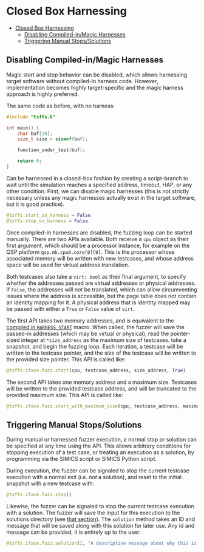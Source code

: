 # Closed Box Harnessing

- [Closed Box Harnessing](#closed-box-harnessing)
  - [Disabling Compiled-in/Magic Harnesses](#disabling-compiled-inmagic-harnesses)
  - [Triggering Manual Stops/Solutions](#triggering-manual-stopssolutions)

## Disabling Compiled-in/Magic Harnesses

Magic start and stop behavior can be disabled, which allows harnessing target software
without compiled-in harness code. However, implementation becomes highly target-specific
and the magic harness approach is highly preferred.

The same code as before, with no harness:


```c
#include "tsffs.h"

int main() {
    char buf[20];
    size_t size = sizeof(buf);

    function_under_test(buf);

    return 0;
}
```

Can be harnessed in a closed-box fashion by creating a script-branch to wait until the
simulation reaches a specified address, timeout, HAP, or any other condition. First, we
can disable magic harnesses (this is not strictly necessary unless any magic harnesses
actually exist in the target software, but it is good practice).

```python
@tsffs.start_on_harness = False
@tsffs.stop_on_harness = False
```

Once compiled-in harnesses are disabled, the fuzzing loop can be started manually. There
are two APIs available. Both receive a `cpu` object as their first argument, which
should be a processor instance, for example on the QSP platform
`qsp.mb.cpu0.core[0][0]`. This is the processor whose associated memory will be written
with new testcases, and whose address space will be used for virtual address
translation.

Both testcases also take a `virt: bool` as their final argument, to specify whether the
addresses passed are virtual addresses or physical addresses. If `False`, the addresses
will *not* be translated, which can allow circumventing issues where the address is
accessible, but the page table does not contain an identity mapping for it. A physical
address that is identity mapped may be passed with either a `True` or `False` value of
`virt`.

The first API takes two memory addresses, and is equivalent to the [compiled in
`HARNESS_START`](compiled-in.md#using-provided-headers) macro. When called, the fuzzer
will save the passed-in addresses (which may be virtual or physical), read the
pointer-sized integer at `*size_address` as the maximum size of testcases. take a
snapshot, and begin the fuzzing loop. Each iteration, a testcase will be written to the
testcase pointer, and the size of the testcase will be written to the provided size
pointer. This API is called like:

```python
@tsffs.iface.fuzz.start(cpu, testcase_address, size_address, True)
```

The second API takes one memory address and a maximum size. Testcases will be written
to the provided testcase address, and will be truncated to the provided maximum size.
This API is called like:

```python
@tsffs.iface.fuzz.start_with_maximum_size(cpu, testcase_address, maximum_size, True)
```

## Triggering Manual Stops/Solutions

During manual or harnessed fuzzer execution, a normal stop or solution can be specified
at any time using the API. This allows arbitrary conditions for stopping execution of
a test case, or treating an execution as a solution, by programming via the SIMICS
script or SIMICS Python script.

During execution, the fuzzer can be signaled to stop the current testcase execution with
a normal exit (i.e. *not* a solution), and reset to the initial snapshot with a new
testcase with:

```python
@tsffs.iface.fuzz.stop()
```

Likewise, the fuzzer can be signaled to stop the current testcase execution with a
solution. The fuzzer will save the input for this execution to the solutions directory
(see [that section](../config/common-options.md#set-corpus-and-solutions-directory)).
The `solution` method takes an ID and message that will be saved along with this
solution for later use. Any id and message can be provided, it is entirely up to the
user:

```python
@tsffs.iface.fuzz.solution(1, "A descriptive message about why this is a solution condition")
```
